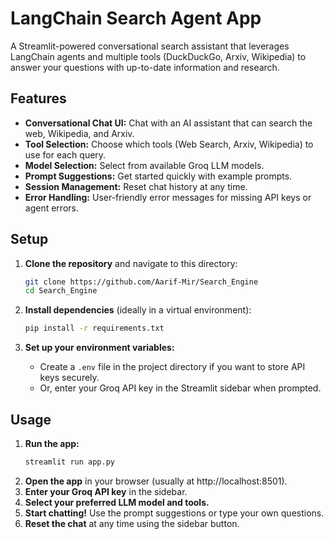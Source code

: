 # LangChain Search Agent App

A Streamlit-powered conversational search assistant that leverages LangChain agents and multiple tools (DuckDuckGo, Arxiv, Wikipedia) to answer your questions with up-to-date information and research.

## Features
- **Conversational Chat UI:** Chat with an AI assistant that can search the web, Wikipedia, and Arxiv.
- **Tool Selection:** Choose which tools (Web Search, Arxiv, Wikipedia) to use for each query.
- **Model Selection:** Select from available Groq LLM models.
- **Prompt Suggestions:** Get started quickly with example prompts.
- **Session Management:** Reset chat history at any time.
- **Error Handling:** User-friendly error messages for missing API keys or agent errors.

## Setup

1. **Clone the repository** and navigate to this directory:
   ```bash
   git clone https://github.com/Aarif-Mir/Search_Engine
   cd Search_Engine 
   ```

2. **Install dependencies** (ideally in a virtual environment):
   ```bash
   pip install -r requirements.txt
   ```

3. **Set up your environment variables:**
   - Create a `.env` file in the project directory if you want to store API keys securely.
   - Or, enter your Groq API key in the Streamlit sidebar when prompted.

## Usage

1. **Run the app:**
   ```bash
   streamlit run app.py
   ```
2. **Open the app** in your browser (usually at http://localhost:8501).
3. **Enter your Groq API key** in the sidebar.
4. **Select your preferred LLM model and tools.**
5. **Start chatting!** Use the prompt suggestions or type your own questions.
6. **Reset the chat** at any time using the sidebar button.
